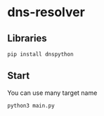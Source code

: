 # dns-resolver

## Libraries

```
pip install dnspython
```

## Start
You can use many target name

```
python3 main.py 
```


